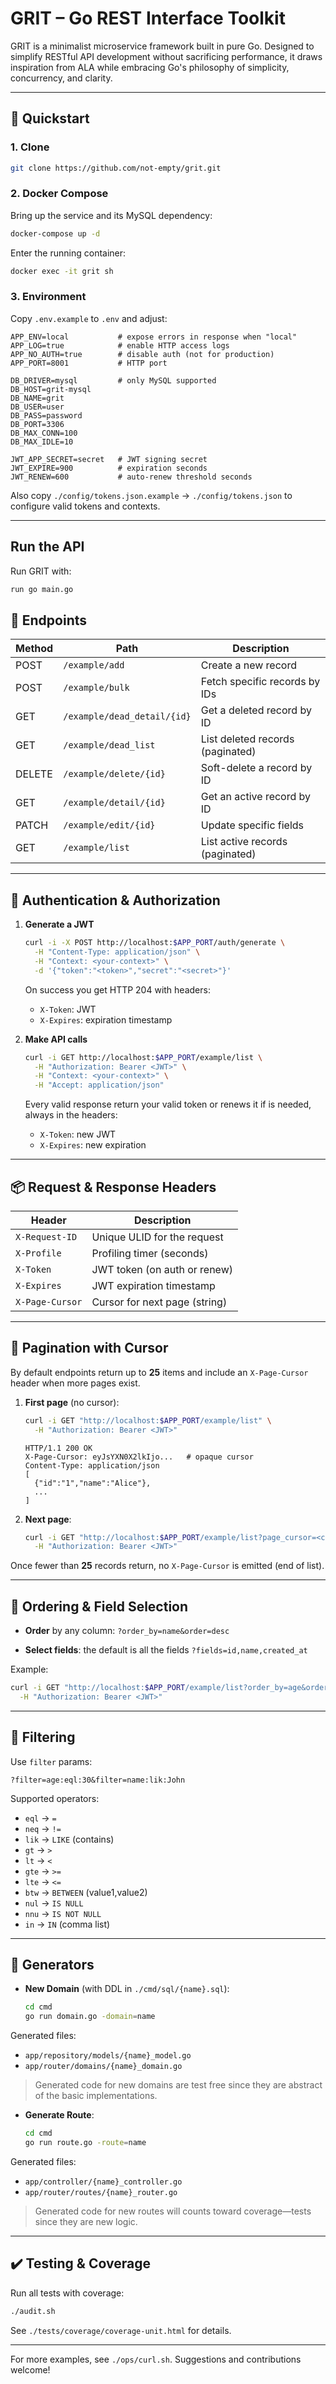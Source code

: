 # GRIT – Go REST Interface Toolkit

GRIT is a minimalist microservice framework built in pure Go. Designed to simplify RESTful API development without sacrificing performance, it draws inspiration from ALA while embracing Go's philosophy of simplicity, concurrency, and clarity.

---

## 🚀 Quickstart

### 1. Clone
```bash
git clone https://github.com/not-empty/grit.git
```

### 2. Docker Compose
Bring up the service and its MySQL dependency:
```bash
docker-compose up -d
```

Enter the running container:
```bash
docker exec -it grit sh
```

### 3. Environment
Copy `.env.example` to `.env` and adjust:
```env
APP_ENV=local           # expose errors in response when "local"
APP_LOG=true            # enable HTTP access logs
APP_NO_AUTH=true        # disable auth (not for production)
APP_PORT=8001           # HTTP port

DB_DRIVER=mysql         # only MySQL supported
DB_HOST=grit-mysql
DB_NAME=grit
DB_USER=user
DB_PASS=password
DB_PORT=3306
DB_MAX_CONN=100
DB_MAX_IDLE=10

JWT_APP_SECRET=secret   # JWT signing secret
JWT_EXPIRE=900          # expiration seconds
JWT_RENEW=600           # auto-renew threshold seconds
```

Also copy `./config/tokens.json.example` → `./config/tokens.json` to configure valid tokens and contexts.

---


## Run the API
Run GRIT with:
```bash
run go main.go
```

## 🎯 Endpoints

| Method | Path                      | Description                             |
| ------ | ------------------------- | --------------------------------------- |
| POST   | `/example/add`            | Create a new record                    |
| POST   | `/example/bulk`           | Fetch specific records by IDs          |
| GET    | `/example/dead_detail/{id}` | Get a deleted record by ID           |
| GET    | `/example/dead_list`      | List deleted records (paginated)       |
| DELETE | `/example/delete/{id}`    | Soft-delete a record by ID             |
| GET    | `/example/detail/{id}`    | Get an active record by ID             |
| PATCH  | `/example/edit/{id}`      | Update specific fields                 |
| GET    | `/example/list`           | List active records (paginated)        |

---

## 🔐 Authentication & Authorization

1. **Generate a JWT**
   ```bash
   curl -i -X POST http://localhost:$APP_PORT/auth/generate \
     -H "Content-Type: application/json" \
     -H "Context: <your-context>" \
     -d '{"token":"<token>","secret":"<secret>"}'
   ```
   On success you get HTTP 204 with headers:
   - `X-Token`: JWT
   - `X-Expires`: expiration timestamp

2. **Make API calls**
   ```bash
   curl -i GET http://localhost:$APP_PORT/example/list \
     -H "Authorization: Bearer <JWT>" \
     -H "Context: <your-context>" \
     -H "Accept: application/json"
   ```
   Every valid response return your valid token or renews it if is needed, always in the headers:
   - `X-Token`: new JWT
   - `X-Expires`: new expiration

---

## 📦 Request & Response Headers

| Header           | Description                                      |
|------------------|--------------------------------------------------|
| `X-Request-ID`   | Unique ULID for the request                      |
| `X-Profile`      | Profiling timer (seconds)                        |
| `X-Token`        | JWT token (on auth or renew)                     |
| `X-Expires`      | JWT expiration timestamp                         |
| `X-Page-Cursor`  | Cursor for next page (string)                    |

---

## 🔄 Pagination with Cursor

By default endpoints return up to **25** items and include an `X-Page-Cursor` header when more pages exist.

1. **First page** (no cursor):
   ```bash
   curl -i GET "http://localhost:$APP_PORT/example/list" \
     -H "Authorization: Bearer <JWT>"
   ```
   ```http
   HTTP/1.1 200 OK
   X-Page-Cursor: eyJsYXN0X2lkIjo...   # opaque cursor
   Content-Type: application/json
   [
     {"id":"1","name":"Alice"},
     ...
   ]
   ```

2. **Next page**:
   ```bash
   curl -i GET "http://localhost:$APP_PORT/example/list?page_cursor=<cursor>" \
     -H "Authorization: Bearer <JWT>"
   ```

Once fewer than **25** records return, no `X-Page-Cursor` is emitted (end of list).

---

## 🧮 Ordering & Field Selection

- **Order** by any column:
  `?order_by=name&order=desc`

- **Select fields**: the default is all the fields
  `?fields=id,name,created_at`

Example:
```bash
curl -i GET "http://localhost:$APP_PORT/example/list?order_by=age&order=asc&fields=id,name" \
  -H "Authorization: Bearer <JWT>"
```

---

## 🧪 Filtering

Use `filter` params:
```
?filter=age:eql:30&filter=name:lik:John
```
Supported operators:
- `eql`  → `=`   
- `neq` → `!=`  
- `lik` → `LIKE` (contains)  
- `gt`  → `>`   
- `lt`  → `<`   
- `gte` → `>=`  
- `lte` → `<=`  
- `btw` → `BETWEEN` (value1,value2)  
- `nul` → `IS NULL`
- `nnu` → `IS NOT NULL`  
- `in`  → `IN` (comma list)  

---

## 📂 Generators

- **New Domain** (with DDL in `./cmd/sql/{name}.sql`):
  ```bash
  cd cmd
  go run domain.go -domain=name
  ```

Generated files:
- `app/repository/models/{name}_model.go`  
- `app/router/domains/{name}_domain.go`

> Generated code for new domains are test free since they are abstract of the basic implementations.

- **Generate Route**:
  ```bash
  cd cmd
  go run route.go -route=name
  ```

Generated files:
- `app/controller/{name}_controller.go`         
- `app/router/routes/{name}_router.go`

> Generated code for new routes will counts toward coverage—tests since they are new logic.

---

## ✔️ Testing & Coverage

Run all tests with coverage:
```bash
./audit.sh
```
See `./tests/coverage/coverage-unit.html` for details.

---

For more examples, see `./ops/curl.sh`. Suggestions and contributions welcome!

